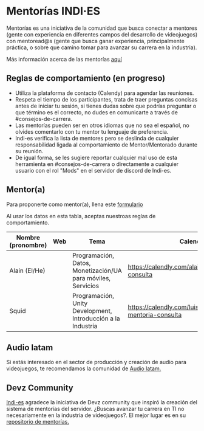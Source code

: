 # Mentorías INDI·ES

Mentorías es una iniciativa de la comunidad que busca conectar a mentores (gente con experiencia en diferentes campos del desarrollo de videojuegos) con   mentoread@s (gente que busca ganar experiencia, principalmente práctica, o sobre que camino tomar para avanzar su carrera en la industria).

Más información acerca de las mentorías [aquí](https://es.wikipedia.org/wiki/Mentor%C3%ADa)

## Reglas de comportamiento (en progreso)
- Utiliza la plataforma de contacto (Calendy) para agendar las reuniones.
- Respeta el tiempo de los participantes, trata de traer preguntas concisas antes de iniciar tu sesión, si tienes dudas sobre que podrías preguntar o que término es el correcto, no dudes en comunicarte a través de #consejos-de-carrera.
- Las mentorías pueden ser en otros idiomas que no sea el español, no olvides comentarlo con tu mentor tu lenguaje de preferencia.
- Indi-es verifica la lista de mentores pero se deslinda de cualquier responsabilidad ligada al comportamiento de Mentor/Mentorado durante su reunión.
- De igual forma, se les sugiere reportar cualquier mal uso de esta herramienta en #consejos-de-carrera o directamente a cualquier usuario con el rol "Mods" en el servidor de discord de Indi-es.

## Mentor(a)
Para proponerte como mentor(a), llena este [formulario](https://docs.google.com/forms/d/1GrudLaOhlcfiZmY-q_ENvC6bdhUSwgd72KR31ewOSU0)

Al usar los datos en esta tabla, aceptas nuestroas reglas de comportamiento.

|Nombre (pronombre)|Web|Tema|Calendly|Twitter|Idioma
|---|---|---|---|---|---|
|Alain (El/He)||Programación, Datos, Monetización/UA para móviles, Servicios|https://calendly.com/alainplusplus/mentoria-consulta|[@alainplusplus](https://twitter.com/alainplusplus)|ES/EN|
|Squid||Programación, Unity Development, Introducción a la Industria|https://calendly.com/luisquid/indies-mentoria-consulta|[@luisquid](https://twitter.com/luisquid)|ES/EN

## Audio latam
Si estás interesado en el sector de producción y creación de audio para videojuegos, te recomendamos la comunidad de [Audio latam.](http://gameaudiolatam.org)

## Devz Community
[Indi-es](https://indi-es.com/) agradece la iniciativa de Devz community que inspiró la creación del sistema de mentorías del servidor. ¿Buscas avanzar tu carrera en TI no necesariamente en la industria de videojuegos?. El mejor lugar es en su [repositorio de mentorías.](https://github.com/devzcommunity/community/blob/master/MENTORSHIP.md)
